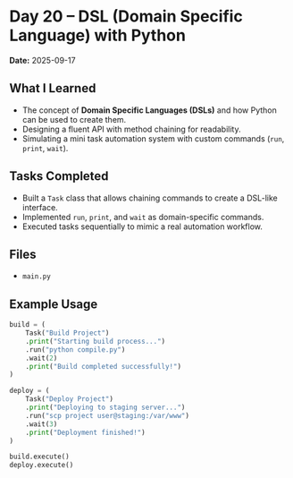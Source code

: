 # Day 20 – DSL (Domain Specific Language) with Python

**Date:** 2025-09-17  

## What I Learned
- The concept of **Domain Specific Languages (DSLs)** and how Python can be used to create them.
- Designing a fluent API with method chaining for readability.
- Simulating a mini task automation system with custom commands (`run`, `print`, `wait`).

## Tasks Completed
- Built a `Task` class that allows chaining commands to create a DSL-like interface.
- Implemented `run`, `print`, and `wait` as domain-specific commands.
- Executed tasks sequentially to mimic a real automation workflow.

## Files
- `main.py`

## Example Usage
```python
build = (
    Task("Build Project")
    .print("Starting build process...")
    .run("python compile.py")
    .wait(2)
    .print("Build completed successfully!")
)

deploy = (
    Task("Deploy Project")
    .print("Deploying to staging server...")
    .run("scp project user@staging:/var/www")
    .wait(3)
    .print("Deployment finished!")
)

build.execute()
deploy.execute()
